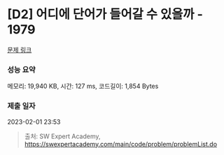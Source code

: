# [D2] 어디에 단어가 들어갈 수 있을까 - 1979 

[문제 링크](https://swexpertacademy.com/main/code/problem/problemDetail.do?contestProbId=AV5PuPq6AaQDFAUq) 

### 성능 요약

메모리: 19,940 KB, 시간: 127 ms, 코드길이: 1,854 Bytes

### 제출 일자

2023-02-01 23:53



> 출처: SW Expert Academy, https://swexpertacademy.com/main/code/problem/problemList.do
